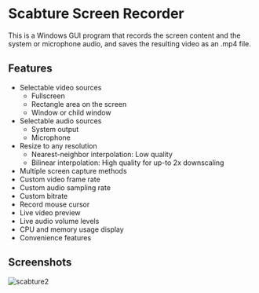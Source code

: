 # Scabture Screen Recorder
This is a Windows GUI program that records the screen content and the system or microphone audio, and saves the resulting video as an .mp4 file.
## Features
- Selectable video sources
  - Fullscreen
  - Rectangle area on the screen
  - Window or child window
- Selectable audio sources
  - System output
  - Microphone
- Resize to any resolution
  - Nearest-neighbor interpolation: Low quality
  - Bilinear interpolation: High quality for up-to 2x downscaling
- Multiple screen capture methods
- Custom video frame rate
- Custom audio sampling rate
- Custom bitrate
- Record mouse cursor
- Live video preview
- Live audio volume levels
- CPU and memory usage display 
- Convenience features
## Screenshots
![scabture2](https://github.com/user-attachments/assets/9cfc0a80-9106-4a4e-b98d-d6dac2ddd94f)
